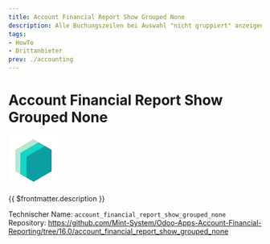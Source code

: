 ```yaml
---
title: Account Financial Report Show Grouped None
description: Alle Buchungszeilen bei Auswahl "nicht gruppiert" anzeigen.
tags:
- HowTo
- Drittanbieter
prev: ./accounting
---
```

# Account Financial Report Show Grouped None
![icon_oms_box](attachments/icons_odoo_mint_system.png)

{{ $frontmatter.description }}

Technischer Name: `account_financial_report_show_grouped_none`\
Repository: <https://github.com/Mint-System/Odoo-Apps-Account-Financial-Reporting/tree/16.0/account_financial_report_show_grouped_none>